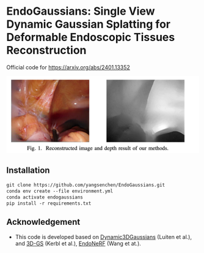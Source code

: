 

# EndoGaussians: Single View Dynamic Gaussian Splatting for Deformable Endoscopic Tissues Reconstruction

Official code for https://arxiv.org/abs/2401.13352


<img src="figures/teaser.png" alt="Reconstructed Image" style="zoom:75%;" />
<!-- <img src="figures/depth0.png" alt="Reconstructed Depth" style="zoom:50%;" /> -->

## Installation
```
git clone https://github.com/yangsenchen/EndoGaussians.git
conda env create --file environment.yml
conda activate endogaussians
pip install -r requirements.txt
```

## Acknowledgement
* This code is developed based on [Dynamic3DGaussians](https://github.com/JonathonLuiten/Dynamic3DGaussians) (Luiten et al.), and [3D-GS](https://github.com/graphdeco-inria/gaussian-splatting) (Kerbl et al.), [EndoNeRF](https://github.com/med-air/EndoNeRF) (Wang et at.).